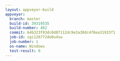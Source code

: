 ```yaml
---
layout: appveyor-build
appveyor:
  branch: master
  build-id: 39319535
  build-number: 462
  commit: 64b323f83dc0d87112dc9e3a30dc4f8ea31933f1
  job-id: sgi126772de0u4sw
  job-number: 1
  os-name: Windows
  test-result: 0
---
```

